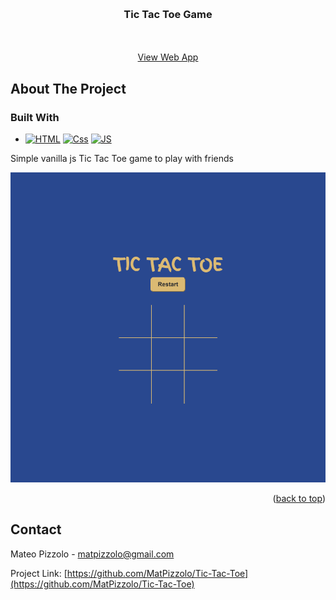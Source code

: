 <!-- Improved compatibility of back to top link: See: https://github.com/othneildrew/Best-README-Template/pull/73 -->
<a name="readme-top"></a>



<!-- PROJECT SHIELDS -->
<!--
*** I'm using markdown "reference style" links for readability.
*** Reference links are enclosed in brackets [ ] instead of parentheses ( ).
*** See the bottom of this document for the declaration of the reference variables
*** for contributors-url, forks-url, etc. This is an optional, concise syntax you may use.
*** https://www.markdownguide.org/basic-syntax/#reference-style-links
-->

<!-- PROJECT LOGO -->
<br />
<div align="center">


<h3 align="center">Tic Tac Toe Game</h3>

  <p align="center">
    <br />
    <br />
    <a href="https://mp-tictactoe.netlify.app/" target="_blank">View Web App</a>
  </p>
</div>



<!-- TABLE OF CONTENTS 
<details>
  <summary>Table of Contents</summary>
  <ol>
    <li>
      <a href="#about-the-project">About The Project</a>
      <ul>
        <li><a href="#built-with">Built With</a></li>
      </ul>
    </li>
    <li>
      <a href="#getting-started">Getting Started</a>
      <ul>
        <li><a href="#prerequisites">Prerequisites</a></li>
        <li><a href="#installation">Installation</a></li>
      </ul>
    </li>
    <li><a href="#usage">Usage</a></li>
    <li><a href="#roadmap">Roadmap</a></li>
    <li><a href="#contributing">Contributing</a></li>
    <li><a href="#license">License</a></li>
    <li><a href="#contact">Contact</a></li>
    <li><a href="#acknowledgments">Acknowledgments</a></li>
  </ol>
</details>
 -->


<!-- ABOUT THE PROJECT -->
## About The Project

### Built With

* [![HTML][HTML]][HTML-url]
 [![Css][Css.com]][Css-url]
 [![JS][Js]][Js-url]

<p> Simple vanilla js Tic Tac Toe game to play with friends</p>

[![Product Name Screen Shot][product-screenshot]](https://example.com)


<p align="right">(<a href="#readme-top">back to top</a>)</p>



<!-- CONTACT -->
## Contact

Mateo Pizzolo - matpizzolo@gmail.com

Project Link: [https://github.com/MatPizzolo/Tic-Tac-Toe](https://github.com/MatPizzolo/Tic-Tac-Toe)



<!-- MARKDOWN LINKS & IMAGES -->
<!-- https://www.markdownguide.org/basic-syntax/#reference-style-links -->

[product-screenshot]: web-screenshot.png


[css.com]: https://img.shields.io/badge/CSS3-1572B6?style=for-the-badge&logo=css3&logoColor=white
[Css-url]: https://reactjs.org/
[HTML]: https://img.shields.io/badge/HTML5-E34F26?style=for-the-badge&logo=html5&logoColor=white
[HTML-url]: https://reactjs.org/
[JS]: https://img.shields.io/badge/JavaScript-323330?style=for-the-badge&logo=javascript&logoColor=F7DF1E
[JS-url]: https://reactjs.org/

